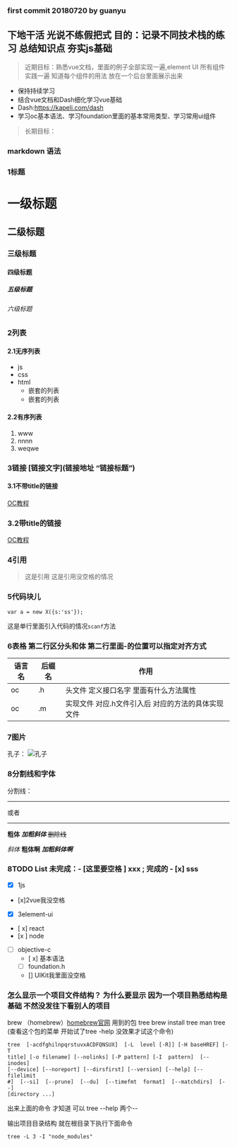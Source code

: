 ### first commit  20180720 by guanyu

## 下地干活 光说不练假把式 目的：记录不同技术栈的练习 总结知识点 夯实js基础

> 近期目标：熟悉vue文档，里面的例子全部实现一遍,element UI 所有组件实践一遍 知道每个组件的用法 放在一个后台里面展示出来
  - 保持持续学习
  - 结合vue文档和Dash细化学习vue基础
  - Dash:https://kapeli.com/dash
  - 学习oc基本语法、学习foundation里面的基本常用类型、学习常用ui组件

> 长期目标：

### markdown 语法

### 1标题
# 一级标题
## 二级标题
### 三级标题
#### 四级标题
##### 五级标题
###### 六级标题

### 2列表

#### 2.1无序列表
- js
- css
- html
  - 嵌套的列表
  - 嵌套的列表
  
#### 2.2有序列表
1. www
2. nnnn
3. weqwe

### 3链接 [链接文字](链接地址 “链接标题”)

#### 3.1不带title的链接
[OC教程](https://www.raywenderlich.com/tutorial-archive)

### 3.2带title的链接
[OC教程](https://www.raywenderlich.com/tutorial-archive "oc教程")

### 4引用

> 这是引用
>这是引用没空格的情况

### 5代码块儿

```
var a = new X({s:'ss'});
```
这是单行里面引入代码的情况`scanf`方法

### 6表格 第二行区分头和体 第二行里面-的位置可以指定对齐方式
|语言名|后缀名|作用|
-|-|-
|oc|.h|头文件 定义接口名字 里面有什么方法属性|
|oc|.m|实现文件 对应.h文件引入后 对应的方法的具体实现文件|

### 7图片
孔子： ![孔子](https://ss2.baidu.com/6ONYsjip0QIZ8tyhnq/it/u=188104088,3717499903&fm=58&bpow=508&bpoh=624 "孔子")

### 8分割线和字体

分割线：
***
或者
- - - 

**粗体**
***加粗斜体***
~~删除线~~

*斜体*
**粗体啊**
***加粗斜体啊***

### 8TODO List 未完成：- [这里要空格 ] xxx   ;  完成的 - [x] sss
- [x] 1js
- [x]2vue我没空格
- [x] 3element-ui
- [ x] react
- [x ] node
- [ ] objective-c
  - [ x] 基本语法
  - [ ] foundation.h
  - [] UIKit我里面没空格

### 怎么显示一个项目文件结构？ 为什么要显示 因为一个项目熟悉结构是基础 不然没发往下看别人的项目
brew （homebrew）[homebrew官网](https://brew.sh/)
用到的包 tree brew install tree
man tree (查看这个包的菜单  开始试了tree -help 没效果才试这个命令)
```
tree  [-acdfghilnpqrstuvxACDFQNSUX]  [-L  level [-R]] [-H baseHREF] [-T
title] [-o filename] [--nolinks] [-P pattern] [-I  pattern]  [--inodes]
[--device] [--noreport] [--dirsfirst] [--version] [--help] [--filelimit
#]  [--si]  [--prune]  [--du]  [--timefmt  format]  [--matchdirs]  [--]
[directory ...]
```
出来上面的命令 才知道 可以 tree --help 两个--

输出项目目录结构 就在根目录下执行下面命令
```
tree -L 3 -I "node_modules"
```